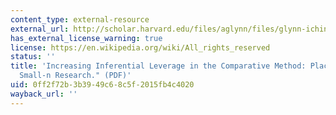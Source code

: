 ```yaml
---
content_type: external-resource
external_url: http://scholar.harvard.edu/files/aglynn/files/glynn-ichino-comparativemethod.pdf
has_external_license_warning: true
license: https://en.wikipedia.org/wiki/All_rights_reserved
status: ''
title: 'Increasing Inferential Leverage in the Comparative Method: Placebo Tests in
  Small-n Research." (PDF)'
uid: 0ff2f72b-3b39-49c6-8c5f-2015fb4c4020
wayback_url: ''
---
```

